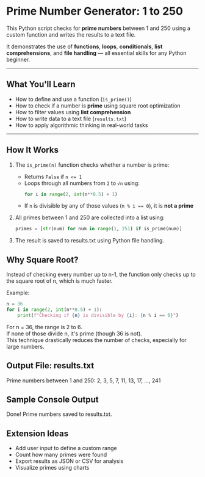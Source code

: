# Prime Number Generator: 1 to 250

This Python script checks for **prime numbers** between 1 and 250 using a custom function and writes the results to a text file.

It demonstrates the use of **functions**, **loops**, **conditionals**, **list comprehensions**, and **file handling** — all essential skills for any Python beginner.

---

## What You'll Learn

- How to define and use a function (`is_prime()`)  
- How to check if a number is **prime** using square root optimization  
- How to filter values using **list comprehension**  
- How to write data to a text file (`results.txt`)  
- How to apply algorithmic thinking in real-world tasks

---

## How It Works

1. The `is_prime(n)` function checks whether a number is prime:
   - Returns `False` if `n <= 1`
   - Loops through all numbers from `2` to `√n` using:
     ```python
     for i in range(2, int(n**0.5) + 1)
     ```
   - If `n` is divisible by any of those values (`n % i == 0`), it is **not a prime**

2. All primes between 1 and 250 are collected into a list using:
   ```python
   primes = [str(num) for num in range(1, 251) if is_prime(num)]

3. The result is saved to results.txt using Python file handling.

## Why Square Root?
Instead of checking every number up to n-1, the function only checks up to the square root of n, which is much faster.

Example:  
```python
n = 36  
for i in range(2, int(n**0.5) + 1):
    print(f"Checking if {n} is divisible by {i}: {n % i == 0}")
```
For n = 36, the range is 2 to 6.  
If none of those divide n, it's prime (though 36 is not).  
This technique drastically reduces the number of checks, especially for large numbers.

## Output File: results.txt
Prime numbers between 1 and 250:
2, 3, 5, 7, 11, 13, 17, ..., 241

## Sample Console Output
Done! Prime numbers saved to results.txt.

## Extension Ideas
- Add user input to define a custom range
- Count how many primes were found
- Export results as JSON or CSV for analysis
- Visualize primes using charts

